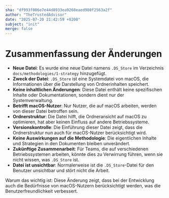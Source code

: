 ```yaml
---
sha: "df993f006e7e44d8933ea9268eaed980f2563a2f"
author: "TheTrustedAdvisor"
date: "2025-07-20 21:42:59 +0200"
subject: "init"
merge: false
---
```


# Zusammenfassung der Änderungen

- **Neue Datei**: Es wurde eine neue Datei namens `.DS_Store` im Verzeichnis `docs/methodologies/1-strategy` hinzugefügt.
- **Zweck der Datei**: `.DS_Store` ist eine Systemdatei von macOS, die Informationen über die Darstellung von Ordnerinhalten speichert.
- **Keine inhaltlichen Änderungen**: Diese Datei enthält keine spezifischen Inhalte oder Dokumentationen, sondern dient nur der Systemverwaltung.
- **Betrifft macOS-Nutzer**: Nur Nutzer, die auf macOS arbeiten, werden von dieser Datei betroffen sein.
- **Ordnerstruktur**: Die Datei hilft, die Ordneransicht auf macOS zu optimieren, hat aber keinen Einfluss auf andere Betriebssysteme.
- **Versionskontrolle**: Die Einführung dieser Datei zeigt, dass die Ordnerstruktur nun auch für macOS-Nutzer berücksichtigt wird.
- **Keine Auswirkungen auf die Methodologie**: Die eigentlichen Inhalte und Strategien in den Dokumenten bleiben unverändert.
- **Zukünftige Zusammenarbeit**: Für Teams, die auf verschiedenen Betriebssystemen arbeiten, könnte dies zu Verwirrung führen, wenn sie nicht wissen, was `.DS_Store` ist.
- **Datei ist unsichtbar**: Normalerweise ist die `.DS_Store`-Datei für den Benutzer unsichtbar und stört nicht die Arbeit.

Warum das wichtig ist: Diese Änderung zeigt, dass bei der Entwicklung auch die Bedürfnisse von macOS-Nutzern berücksichtigt werden, was die Benutzerfreundlichkeit verbessert.

